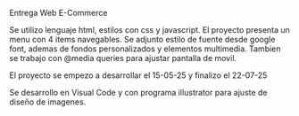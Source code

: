 Entrega Web E-Commerce

Se utilizo lenguaje html, estilos con css y javascript.
El proyecto presenta un menu con 4 items navegables.
Se adjunto estilo de fuente desde google font, ademas de fondos personalizados y elementos multimedia.
Tambien se trabajo con @media queries para ajustar pantalla de movil.

El proyecto se empezo a desarrollar el 15-05-25 y finalizo el 22-07-25

Se desarrollo en Visual Code y con programa illustrator para ajuste de diseño de imagenes.
